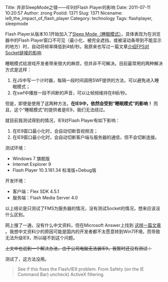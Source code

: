 Title: 并非SleepMode之错——IE9对Flash Player的影响
Date: 2011-07-11 10:20:57
Author: zrong
Postid: 1371
Slug: 1371
Nicename: ie9_the_impact_of_flash_player
Category: technology
Tags: flashplayer, sleepmode

Flash Player从版本10.1开始加入了<a href="http://help.adobe.com/zh_CN/as3/mobile/WS4bebcd66a74275c36cfb8137124318eebc6-8000.html#WS4bebcd66a74275c36cfb8137124318eebc6-7fff" title="睡眠模式" target="_blank">Sleep Mode（睡眠模式）</a>，具体表现为在浏览器中的Flash Player窗口不可见（最小化、被完全遮挡，或被滚动条带到不能显示的地方）时，自动将帧率降低到4帧/秒。我原来也写过一篇文章<a href="http://zengrong.net/post/1270.htm" title="SWF帧频（FPS）对Socket连接的影响" target="_blank">介绍FPS对Socket链接的影响</a>

睡眠模式给游戏开发者带来很大的麻烦，但并非不可解决。目前最常用的两种解决方式是这样：

1. 在JS中写一个计时器，每隔一段时间调用SWF提供的方法，可以避免进入睡眠模式；
2. 在swf中播放一段不间断的声音，可以让帧频维持在8帧/秒。

但是，即使是使用了这两种方法，**在IE9中，依然会受到“睡眠模式”的影响！** 而且，这个“睡眠模式”的提供者是IE9，我们无法绕过。

就目前我测试得到的情况，IE9对Flash Player有如下影响：

1. 在IE9窗口最小化时，会自动切断音视频流；
2. 在IE9窗口最小化时，会自动切断客户端与服务器的通信，但不会切断连接。

测试环境：

+ Windows 7 旗舰版
+ Internet Explorer 9
+ Flash Player 10.3.181.34 标准版+Debug版

开发环境：

+ 客户端：Flex SDK 4.5.1
+ 服务端：Flash Media Server 4.0

以上结论是只测试了FMS为服务器的情况，没有测试Socket的情况，想来应该没什么区别。

网上搜了一通，没有什么中文资料，但在Microsoft Answer上找到 [这样一篇文章](http://answers.microsoft.com/en-us/ie/forum/ie9-windows_7/using-microsoft-internet-explorer-9-streaming/2dc21405-44da-4add-9971-c550983f9153?page=1) 。我想中文资料少的原因可能是国内的开发者都不太愿意转到Win7环境，而导致无法升级IE9，所以碰不到这个问题。

<del>上文中也说到一个解决办法，由于公司电脑无法装IE9，我暂时还没有测试：</del>

测试了，这方法没用。

>See if this fixes the Flash/IE9 problem.
>From Safety (on the IE Command Bar) uncheck) ActiveX filtering.

